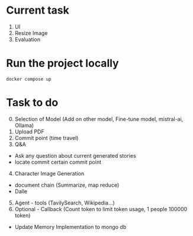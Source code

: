 # Current task

1. UI
2. Resize Image
3. Evaluation

# Run the project locally

```
docker compose up
```

# Task to do

0. Selection of Model (Add on other model, Fine-tune model, mistral-ai, Ollama)
1. Upload PDF
2. Commit point (time travel)
3. Q&A

- Ask any question about current generated stories
- locate commit certain commit point

4. Character Image Generation

- document chain (Summarize, map reduce)
- Dalle

5. Agent - tools (TavilySearch, Wikipedia...)
6. Optional - Callback (Count token to limit token usage, 1 people 100000 token)

- Update Memory Implementation to mongo db
